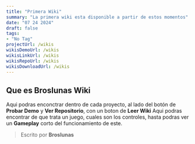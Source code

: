 ```yaml
---
title: "Primera Wiki"
summary: "La primera wiki esta disponible a partir de estos momentos"
date: "07 24 2024"
draft: false
tags:
- "No Tag"
projectUrl: /wikis
wikisDemoUrl: /wikis
wikisLinkUrl: /wikis
wikisRepoUrl: /wikis
wikisDownloadUrl: /wikis
---
```

## Que es Broslunas Wiki
Aqui podras enconctrar dentro de cada proyecto, al lado del botón de <b>Probar Demo</b> y <b>Ver Repositorio</b>, con un boton de <b>Leer Wiki</b>
Aqui podras encontrar de que trata un juego, cuales son los controles, hasta podras ver un <b>Gameplay</b> corto del funcionamiento de este.


> Escrito por **Broslunas**
